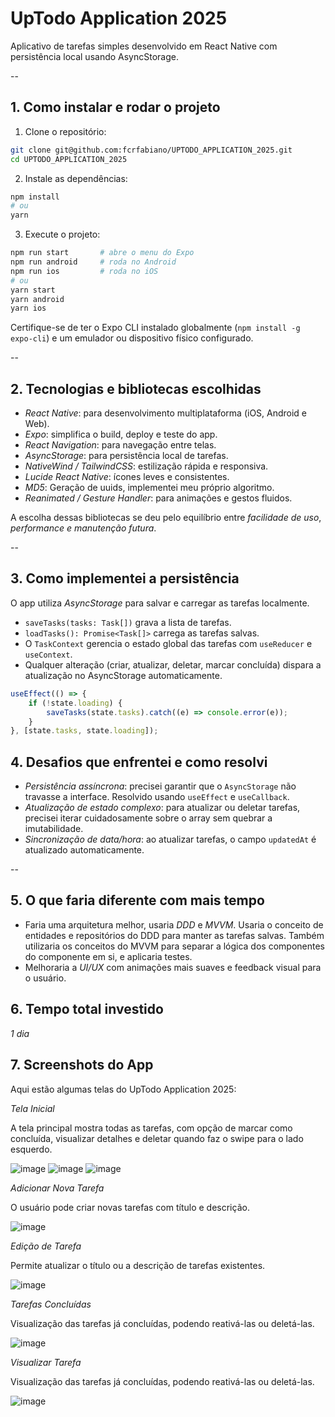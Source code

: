 # UpTodo Application 2025

Aplicativo de tarefas simples desenvolvido em React Native com persistência local usando AsyncStorage.

--

## 1. Como instalar e rodar o projeto

1. Clone o repositório:

```sh
git clone git@github.com:fcrfabiano/UPTODO_APPLICATION_2025.git
cd UPTODO_APPLICATION_2025
```

2. Instale as dependências:

```sh
npm install
# ou
yarn
```

3. Execute o projeto:

```sh
npm run start       # abre o menu do Expo
npm run android     # roda no Android
npm run ios         # roda no iOS
# ou
yarn start
yarn android
yarn ios
```

Certifique-se de ter o Expo CLI instalado globalmente (`npm install -g expo-cli`) e um emulador ou dispositivo físico configurado.

--

## 2. Tecnologias e bibliotecas escolhidas

- *React Native*: para desenvolvimento multiplataforma (iOS, Android e Web).
- *Expo*: simplifica o build, deploy e teste do app.
- *React Navigation*: para navegação entre telas.
- *AsyncStorage*: para persistência local de tarefas.
- *NativeWind / TailwindCSS*: estilização rápida e responsiva.
- *Lucide React Native*: ícones leves e consistentes.
- *MD5*: Geração de uuids, implementei meu próprio algoritmo.
- *Reanimated / Gesture Handler*: para animações e gestos fluidos.

A escolha dessas bibliotecas se deu pelo equilíbrio entre *facilidade de uso*, *performance e manutenção futura*.

--

## 3. Como implementei a persistência

O app utiliza *AsyncStorage* para salvar e carregar as tarefas localmente.

- `saveTasks(tasks: Task[])` grava a lista de tarefas.
- `loadTasks(): Promise<Task[]>` carrega as tarefas salvas.
- O `TaskContext` gerencia o estado global das tarefas com `useReducer` e `useContext`.
- Qualquer alteração (criar, atualizar, deletar, marcar concluída) dispara a atualização no AsyncStorage automaticamente.

```ts
useEffect(() => {
    if (!state.loading) {
        saveTasks(state.tasks).catch((e) => console.error(e));
    }
}, [state.tasks, state.loading]);
```

## 4. Desafios que enfrentei e como resolvi

- *Persistência assíncrona*: precisei garantir que o `AsyncStorage` não travasse a interface. Resolvido usando `useEffect` e `useCallback`.
- *Atualização de estado complexo*: para atualizar ou deletar tarefas, precisei iterar cuidadosamente sobre o array sem quebrar a imutabilidade.
- *Sincronização de data/hora*: ao atualizar tarefas, o campo `updatedAt` é atualizado automaticamente.

--

## 5. O que faria diferente com mais tempo

- Faria uma arquitetura melhor, usaria *DDD* e *MVVM*. Usaria o conceito de entidades e repositórios do DDD para manter as tarefas salvas. Também utilizaria os conceitos do MVVM para separar a lógica dos componentes do componente em si, e aplicaria testes.
- Melhoraria a *UI/UX* com animações mais suaves e feedback visual para o usuário.

## 6. Tempo total investido

*1 dia*

## 7. Screenshots do App

Aqui estão algumas telas do UpTodo Application 2025:

*Tela Inicial*

A tela principal mostra todas as tarefas, com opção de marcar como concluída, visualizar detalhes e deletar quando faz o swipe para o lado esquerdo.

![image](./screenshots/home-empty-list.jpeg)
![image](./screenshots/home-com-tarefas.jpeg)
![image](./screenshots/home-tarefa-actions.jpeg)

*Adicionar Nova Tarefa*

O usuário pode criar novas tarefas com título e descrição.

![image](./screenshots/criar-tarefa.jpeg)

*Edição de Tarefa*

Permite atualizar o título ou a descrição de tarefas existentes.

![image](./screenshots/editar-tarefa.jpeg)

*Tarefas Concluídas*

Visualização das tarefas já concluídas, podendo reativá-las ou deletá-las.

![image](./screenshots/tarefas-concluidas.jpeg)

*Visualizar Tarefa*

Visualização das tarefas já concluídas, podendo reativá-las ou deletá-las.

![image](./screenshots/visualizar-tarefa.jpeg)
